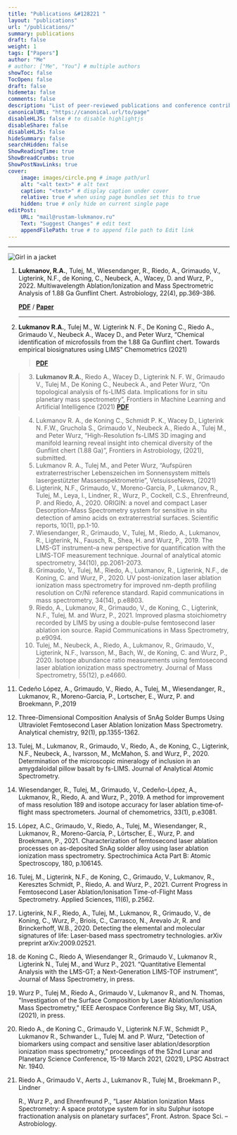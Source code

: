 ```yaml
---
title: "Publications &#128221 "
layout: "publications"
url: "/publications/"
summary: publications
draft: false
weight: 1
tags: ["Papers"]
author: "Me"
# author: ["Me", "You"] # multiple authors
showToc: false
TocOpen: false
draft: false
hidemeta: false
comments: false
description: "List of peer-reviewed publications and conference contributions"
canonicalURL: "https://canonical.url/to/page"
disableHLJS: false # to disable highlightjs
disableShare: false
disableHLJS: false
hideSummary: false
searchHidden: false
ShowReadingTime: true
ShowBreadCrumbs: true
ShowPostNavLinks: true
cover:
    image: images/circle.png # image path/url
    alt: "<alt text>" # alt text
    caption: "<text>" # display caption under cover
    relative: true # when using page bundles set this to true
    hidden: true # only hide on current single page
editPost:
    URL: "mail@rustam-lukmanov.ru"
    Text: "Suggest Changes" # edit text
    appendFilePath: true # to append file path to Edit link
---
```


---

<img src='/images/circle.jpg' alt='Girl in a jacket'>

1.  **Lukmanov, R.A.**, Tulej, M., Wiesendanger, R., Riedo, A., Grimaudo, V., Ligterink, N.F., de Koning, C., Neubeck, A., Wacey, D. and Wurz, P., 2022. Multiwavelength Ablation/Ionization and Mass Spectrometric Analysis of 1.88 Ga Gunflint Chert. Astrobiology, 22(4), pp.369-386.

    <a href="/PDF/ast.2019.2201.pdf" target="_blank">**PDF**</a> / <a href="/PDF/ast.2019.2201.pdf" target="_blank">**Paper**</a>

    ***

2.  **Lukmanov R.A.**, Tulej M., W. Ligterink N. F., De Koning C., Riedo A., Grimaudo
    V., Neubeck A., Wacey D., and Peter Wurz, “Chemical identification of
    microfossils from the 1.88 Ga Gunflint chert. Towards empirical
    biosignatures using LIMS” Chemometrics (2021)

    > <a href="/PDF/Journal of Chemometrics - 2021 - Lukmanov - Chemical identification of microfossils from the 1 88‐Ga Gunflint chert.pdf" target="\_blank">**PDF**</a>

> 3. **Lukmanov R.A.**, Riedo A., Wacey D., Ligterink N. F. W., Grimaudo V., Tulej M.,
>    De Koning C., Neubeck A., and Peter Wurz, “On topological analysis of fs-LIMS
>    data. Implications for in situ planetary mass spectrometry”, Frontiers in
>    Machine Learning and Artificial Intelligence (2021)
>    <a href="/PDF/frai-04-668163.pdf" target="_blank">**PDF**</a>

> 4. Lukmanov R. A., de Koning C., Schmidt P. K., Wacey D., Ligterink N. F.W.,
>    Gruchola S., Grimaudo V., Neubeck A., Riedo A., Tulej M., and Peter Wurz,
>    “High-Resolution fs-LIMS 3D imaging and manifold learning reveal insight
>    into chemical diversity of the Gunflint chert (1.88 Ga)”, Frontiers in
>    Astrobiology, (2021), submitted.
> 5. Lukmanov R. A., Tulej M., and Peter Wurz, “Aufspüren extraterrestrischer
>    Lebenszeichen im Sonnensystem mittels lasergestützter
>    Massenspektrometrie”, VetsuisseNews, (2021)
> 6. Ligterink, N.F., Grimaudo, V., Moreno-García, P., Lukmanov, R., Tulej, M., Leya,
>    I., Lindner, R., Wurz, P., Cockell, C.S., Ehrenfreund, P. and Riedo, A., 2020.
>    ORIGIN: a novel and compact Laser Desorption–Mass Spectrometry system
>    for sensitive in situ detection of amino acids on extraterrestrial surfaces.
>    Scientific reports, 10(1), pp.1-10.
> 7. Wiesendanger, R., Grimaudo, V., Tulej, M., Riedo, A., Lukmanov, R., Ligterink,
>    N., Fausch, R., Shea, H. and Wurz, P., 2019. The LMS-GT instrument–a new
>    perspective for quantification with the LIMS-TOF measurement technique.
>    Journal of analytical atomic spectrometry, 34(10), pp.2061-2073.
> 8. Grimaudo, V., Tulej, M., Riedo, A., Lukmanov, R., Ligterink, N.F., de Koning, C.
>    and Wurz, P., 2020. UV post-ionization laser ablation ionization mass
>    spectrometry for improved nm-depth profiling resolution on Cr/Ni reference
>    standard. Rapid communications in mass spectrometry, 34(14), p.e8803.
> 9. Riedo, A., Lukmanov, R., Grimaudo, V., de Koning, C., Ligterink, N.F., Tulej, M.
>    and Wurz, P., 2021. Improved plasma stoichiometry recorded by LIMS by
>    using a double-pulse femtosecond laser ablation ion source. Rapid
>    Communications in Mass Spectrometry, p.e9094.
> 10. Tulej, M., Neubeck, A., Riedo, A., Lukmanov, R., Grimaudo, V., Ligterink, N.F., Ivarsson, M., Bach, W., de Koning, C. and Wurz, P., 2020. Isotope abundance ratio measurements using femtosecond laser ablation ionization mass spectrometry. Journal of Mass Spectrometry, 55(12), p.e4660.

11. Cedeño López, A., Grimaudo, V., Riedo, A., Tulej, M., Wiesendanger, R.,
    Lukmanov, R., Moreno-Garcia, P., Lortscher, E., Wurz, P. and Broekmann, P.,2019
12. Three-Dimensional Composition Analysis of SnAg Solder Bumps Using
    Ultraviolet Femtosecond Laser Ablation Ionization Mass Spectrometry.
    Analytical chemistry, 92(1), pp.1355-1362.
13. Tulej, M., Lukmanov, R., Grimaudo, V., Riedo, A., de Koning, C., Ligterink, N.F.,
    Neubeck, A., Ivarsson, M., McMahon, S. and Wurz, P., 2020. Determination of
    the microscopic mineralogy of inclusion in an amygdaloidal pillow basalt by
    fs-LIMS. Journal of Analytical Atomic Spectrometry.
14. Wiesendanger, R., Tulej, M., Grimaudo, V., Cedeño-López, A., Lukmanov, R.,
    Riedo, A. and Wurz, P., 2019. A method for improvement of mass resolution
    189
    and isotope accuracy for laser ablation time‐of‐flight mass spectrometers.
    Journal of chemometrics, 33(1), p.e3081.
15. López, A.C., Grimaudo, V., Riedo, A., Tulej, M., Wiesendanger, R., Lukmanov,
    R., Moreno-García, P., Lörtscher, E., Wurz, P. and Broekmann, P., 2021.
    Characterization of femtosecond laser ablation processes on as-deposited
    SnAg solder alloy using laser ablation ionization mass spectrometry.
    Spectrochimica Acta Part B: Atomic Spectroscopy, 180, p.106145.
16. Tulej, M., Ligterink, N.F., de Koning, C., Grimaudo, V., Lukmanov, R., Keresztes
    Schmidt, P., Riedo, A. and Wurz, P., 2021. Current Progress in Femtosecond
    Laser Ablation/Ionisation Time-of-Flight Mass Spectrometry. Applied
    Sciences, 11(6), p.2562.
17. Ligterink, N.F., Riedo, A., Tulej, M., Lukmanov, R., Grimaudo, V., de Koning, C.,
    Wurz, P., Briois, C., Carrasco, N., Arevalo Jr, R. and Brinckerhoff, W.B., 2020.
    Detecting the elemental and molecular signatures of life: Laser-based mass
    spectrometry technologies. arXiv preprint arXiv:2009.02521.
18. de Koning C., Riedo A, Wiesendanger R., Grimaudo V., Lukmanov R., Ligterink
    N., Tulej M., and Wurz P., 2021. “Quantitative Elemental Analysis with the
    LMS-GT; a Next-Generation LIMS-TOF instrument”, Journal of Mass
    Spectrometry, in press.
19. Wurz P., Tulej M., Riedo A., Grimaudo V., Lukmanov R., and N. Thomas,
    "Investigation of the Surface Composition by Laser Ablation/Ionisation Mass
    Spectrometry," IEEE Aerospace Conference Big Sky, MT, USA, (2021), in
    press.
20. Riedo A., de Koning C., Grimaudo V., Ligterink N.F.W., Schmidt P., Lukmanov
    R., Schwander L., Tulej M. and P. Wurz, "Detection of biomarkers using
    compact and sensitive laser ablation/desorption ionization mass
    spectrometry," proceedings of the 52nd Lunar and Planetary Science
    Conference, 15-19 March 2021, (2021), LPSC Abstract Nr. 1940.
21. Riedo A., Grimaudo V., Aerts J., Lukmanov R., Tulej M., Broekmann P., Lindner

    R., Wurz P., and Ehrenfreund P., “Laser Ablation Ionization Mass
    Spectrometry: A space prototype system for in situ Sulphur isotope
    fractionation analysis on planetary surfaces”, Front. Astron. Space Sci. –
    Astrobiology.

```

```
